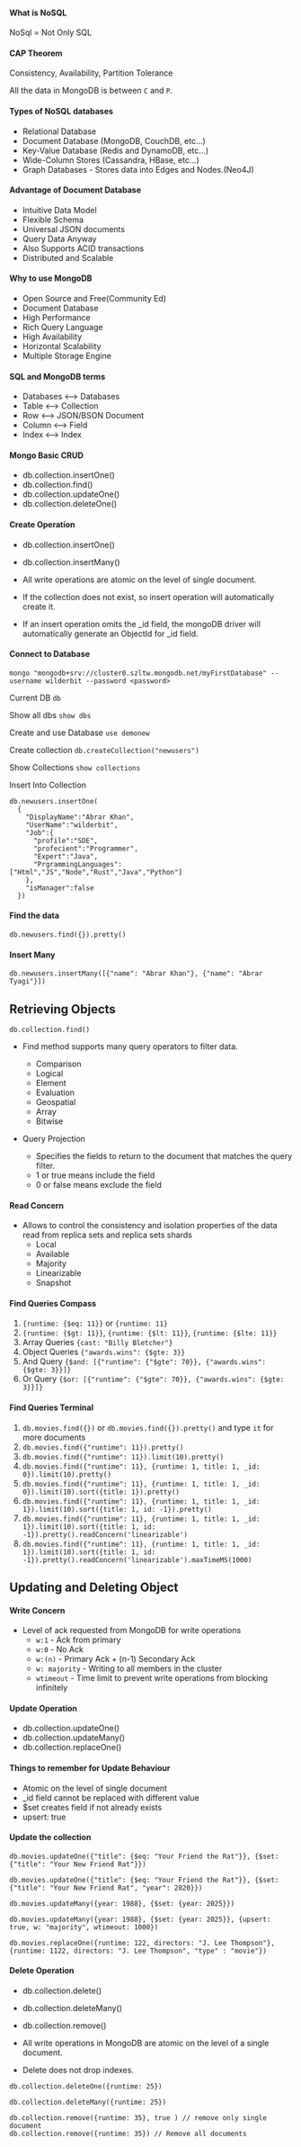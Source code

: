 #### What is NoSQL
NoSql = Not Only SQL


#### CAP Theorem
Consistency, Availability, Partition Tolerance

All the data in MongoDB is between `C` and `P`.

#### Types of NoSQL databases
- Relational Database
- Document Database (MongoDB, CouchDB, etc...)
- Key-Value Database (Redis and DynamoDB, etc...)
- Wide-Column Stores (Cassandra, HBase, etc...)
- Graph Databases - Stores data into Edges and Nodes.(Neo4J)

#### Advantage of Document Database
- Intuitive Data Model 
- Flexible Schema
- Universal JSON documents
- Query Data Anyway
- Also Supports ACID transactions
- Distributed and Scalable

#### Why to use MongoDB
- Open Source and Free(Community Ed)
- Document Database
- High Performance
- Rich Query Language
- High Availability
- Horizontal Scalability
- Multiple Storage Engine

#### SQL and MongoDB terms
- Databases <--> Databases
- Table <--> Collection
- Row <--> JSON/BSON Document
- Column <--> Field
- Index <--> Index


#### Mongo Basic CRUD
- db.collection.insertOne()
- db.collection.find()
- db.collection.updateOne()
- db.collection.deleteOne()

#### Create Operation
- db.collection.insertOne()
- db.collection.insertMany()

- All write operations are atomic on the level of single document.
- If the collection does not exist, so insert operation will automatically create it.
- If an insert operation omits the _id field, the mongoDB driver will automatically 
  generate an ObjectId for _id field.
  
#### Connect to Database

`mongo "mongodb+srv://cluster0.szltw.mongodb.net/myFirstDatabase" --username wilderbit --password <password>`

Current DB  `db` 

Show all dbs `show dbs`

Create and use Database `use demonew`

Create collection `db.createCollection("newusers")`

Show Collections `show collections`

Insert Into Collection

```
db.newusers.insertOne(
  {
    "DisplayName":"Abrar Khan",
    "UserName":"wilderbit",
    "Job":{
      "profile":"SDE",
      "profecient":"Programmer",
      "Expert":"Java",
      "PrgrammingLanguages":["Html","JS","Node","Rust","Java","Python"]
    },
    "isManager":false
  })
```

#### Find the data

```
db.newusers.find({}).pretty()
```

#### Insert Many

```
db.newusers.insertMany([{"name": "Abrar Khan"}, {"name": "Abrar Tyagi"}])
```


## Retrieving Objects 

`db.collection.find()`

- Find method supports many query operators to filter data.
    - Comparison
    - Logical
    - Element
    - Evaluation
    - Geospatial
    - Array
    - Bitwise

- Query Projection
  - Specifies the fields to return to the document that matches the query filter.
  - 1 or true means include the field
  - 0 or false means exclude the field

#### Read Concern
- Allows to control the consistency and isolation properties of the data read
  from replica sets and replica sets shards
  - Local
  - Available
  - Majority
  - Linearizable
  - Snapshot  
  
#### Find Queries Compass
1. `{runtime: {$eq: 11}}` or `{runtime: 11}`
2. `{runtime: {$gt: 11}}`, `{runtime: {$lt: 11}}`, `{runtime: {$lte: 11}}`
3. Array Queries `{cast: "Billy Bletcher"}`
4. Object Queries `{"awards.wins": {$gte: 3}}`
5. And Query `{$and: [{"runtime": {"$gte": 70}}, {"awards.wins": {$gte: 3}}]}`
6. Or Query `{$or: [{"runtime": {"$gte": 70}}, {"awards.wins": {$gte: 3}}]}`

#### Find Queries Terminal
1. `db.movies.find({})` or `db.movies.find({}).pretty()` and type `it` for more documents
2. `db.movies.find({"runtime": 11}).pretty()`
3. `db.movies.find({"runtime": 11}).limit(10).pretty()`
4. `db.movies.find({"runtime": 11}, {runtime: 1, title: 1, _id: 0}).limit(10).pretty()`
5. `db.movies.find({"runtime": 11}, {runtime: 1, title: 1, _id: 0}).limit(10).sort({title: 1}).pretty()`
6. `db.movies.find({"runtime": 11}, {runtime: 1, title: 1, _id: 1}).limit(10).sort({title: 1, id: -1}).pretty()`
7. `db.movies.find({"runtime": 11}, {runtime: 1, title: 1, _id: 1}).limit(10).sort({title: 1, id: -1}).pretty().readConcern('linearizable')`
8. `db.movies.find({"runtime": 11}, {runtime: 1, title: 1, _id: 1}).limit(10).sort({title: 1, id: -1}).pretty().readConcern('linearizable').maxTimeMS(1000)
   `
   
## Updating and Deleting Object

#### Write Concern
- Level of ack requested from MongoDB for write operations
  - `w:1` - Ack from primary
  - `w:0` - No Ack
  - `w:(n)` - Primary Ack + (n-1) Secondary Ack
  - `w: majority` - Writing to all members in the cluster
  - `wtimeout` - Time limit to prevent write operations from blocking infinitely
    
#### Update Operation
- db.collection.updateOne()
- db.collection.updateMany()
- db.collection.replaceOne()

#### Things to remember for Update Behaviour
- Atomic on the level of single document
- _id field cannot be replaced with different value
- $set creates field if not already exists
- upsert: true

#### Update the collection

```
db.movies.updateOne({"title": {$eq: "Your Friend the Rat"}}, {$set: {"title": "Your New Friend Rat"}})
```

```
db.movies.updateOne({"title": {$eq: "Your Friend the Rat"}}, {$set: {"title": "Your New Friend Rat", "year": 2020}})
```

```
db.movies.updateMany({year: 1988}, {$set: {year: 2025}})
```

```
db.movies.updateMany({year: 1988}, {$set: {year: 2025}}, {upsert: true, w: "majority", wtimeout: 1000})
```

```
db.movies.replaceOne({runtime: 122, directors: "J. Lee Thompson"}, {runtime: 1122, directors: "J. Lee Thompson", "type" : "movie"})
```

#### Delete Operation
- db.collection.delete()
- db.collection.deleteMany()
- db.collection.remove()

- All write operations in MongoDB are atomic on the level of a single document.
- Delete does not drop indexes. 

```
db.collection.deleteOne({runtime: 25})
```

```
db.collection.deleteMany({runtime: 25})
```

```
db.collection.remove({runtime: 35}, true ) // remove only single document
db.collection.remove({runtime: 35}) // Remove all documents
```